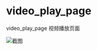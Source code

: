 # video_play_page
video_play_page 视频播放页面

![截图](https://github.com/bingbing888/video_play_page/edit/master/Screenshot_20200515-003206.png)



